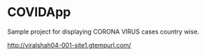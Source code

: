 COVIDApp
====================

Sample project for displaying CORONA VIRUS cases country wise.

http://viralshah04-001-site1.gtempurl.com/
